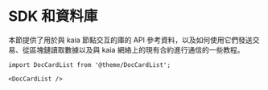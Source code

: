 # SDK 和資料庫

本節提供了用於與 kaia 節點交互的庫的 API 參考資料，以及如何使用它們發送交易、從區塊鏈讀取數據以及與 kaia 網絡上的現有合約進行通信的一些教程。

```mdx-code-block
import DocCardList from '@theme/DocCardList';

<DocCardList />
```
